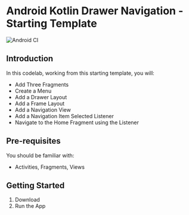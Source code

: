 Android Kotlin Drawer Navigation - Starting Template 
============================================================================ 
![Android CI](https://github.com/MoonWolf125/Android-Kotlin-Drawer-Navigation/workflows/Android%20CI/badge.svg)

Introduction
------------ 
In this codelab, working from this starting template, you will:
* Add Three Fragments
* Create a Menu
* Add a Drawer Layout
* Add a Frame Layout
* Add a Navigation View
* Add a Navigation Item Selected Listener
* Navigate to the Home Fragment using the Listener

Pre-requisites
--------------
You should be familiar with:
* Activities, Fragments, Views

Getting Started
---------------
1. Download
2. Run the App
